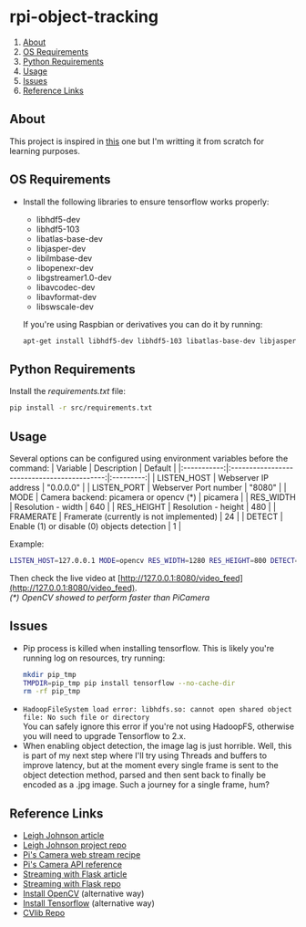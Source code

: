 # rpi-object-tracking

1. [About](#about)
1. [OS Requirements](#os-requirements)
1. [Python Requirements](#python-requirements)
1. [Usage](#usage)
1. [Issues](#issues)
1. [Reference Links](#reference-links)

## About
This project is inspired in [this](https://github.com/leigh-johnson/rpi-deep-pantilt) one but I'm writting it from scratch for learning purposes.

## OS Requirements
* Install the following libraries to ensure tensorflow works properly:
  * libhdf5-dev
  * libhdf5-103
  * libatlas-base-dev
  * libjasper-dev
  * libilmbase-dev
  * libopenexr-dev
  * libgstreamer1.0-dev
  * libavcodec-dev
  * libavformat-dev
  * libswscale-dev

  If you're using Raspbian or derivatives you can do it by running:
  ```bash
  apt-get install libhdf5-dev libhdf5-103 libatlas-base-dev libjasper-dev libilmbase-dev libopenexr-dev libgstreamer1.0-dev libavcodec-dev libavformat-dev libswscale-dev
  ```

## Python Requirements
Install the _requirements.txt_ file:
```bash
pip install -r src/requirements.txt
```

## Usage
Several options can be configured using environment variables before the command:
|   Variable  |                 Description                 |  Default  |
|:-----------:|:-------------------------------------------:|:---------:|
| LISTEN_HOST | Webserver IP address                        | "0.0.0.0" |
| LISTEN_PORT | Webserver Port number                       |   "8080"  |
| MODE        | Camera backend: picamera or opencv (*)      |  picamera |
| RES_WIDTH   | Resolution - width                          |    640    |
| RES_HEIGHT  | Resolution - height                         |    480    |
| FRAMERATE   | Framerate (currently is not implemented)    |     24    |
| DETECT      | Enable (1) or disable (0) objects detection |     1     |

Example:
```bash
LISTEN_HOST=127.0.0.1 MODE=opencv RES_WIDTH=1280 RES_HEIGHT=800 DETECT=0 python3 src/camera_stream.py
```
Then check the live video at [http://127.0.0.1:8080/video_feed](http://127.0.0.1:8080/video_feed). \
_(*) OpenCV showed to perform faster than PiCamera_

## Issues
* Pip process is killed when installing tensorflow. This is likely you're running log on resources, try running:
  ```bash
  mkdir pip_tmp
  TMPDIR=pip_tmp pip install tensorflow --no-cache-dir
  rm -rf pip_tmp
  ```
* `HadoopFileSystem load error: libhdfs.so: cannot open shared object file: No such file or directory` \
You can safely ignore this error if you're not using HadoopFS, otherwise you will need to upgrade Tensorflow to 2.x.
* When enabling object detection, the image lag is just horrible. Well, this is part of my next step where I'll try using Threads and buffers to improve latency, but at the moment every single frame is sent to the object detection method, parsed and then sent back to finally be encoded as a .jpg image. Such a journey for a single frame, hum?

## Reference Links
* [Leigh Johnson article](https://towardsdatascience.com/real-time-object-tracking-with-tensorflow-raspberry-pi-and-pan-tilt-hat-2aeaef47e134)
* [Leigh Johnson project repo](https://github.com/leigh-johnson/rpi-deep-pantilt)
* [Pi's Camera web stream recipe](https://picamera.readthedocs.io/en/latest/recipes2.html#web-streaming)
* [Pi's Camera API reference](https://picamera.readthedocs.io/en/release-1.13/api_camera.html)
* [Streaming with Flask article](https://www.pyimagesearch.com/2019/09/02/opencv-stream-video-to-web-browser-html-page)
* [Streaming with Flask repo](https://github.com/miguelgrinberg/flask-video-streaming)
* [Install OpenCV](https://www.pyimagesearch.com/2018/09/19/pip-install-opencv/) (alternative way)
* [Install Tensorflow](https://www.tensorflow.org/install/pip) (alternative way)
* [CVlib Repo](https://github.com/arunponnusamy/cvlib)
